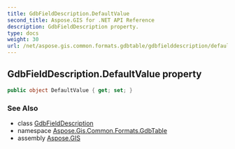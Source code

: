 ```yaml
---
title: GdbFieldDescription.DefaultValue
second_title: Aspose.GIS for .NET API Reference
description: GdbFieldDescription property. 
type: docs
weight: 30
url: /net/aspose.gis.common.formats.gdbtable/gdbfielddescription/defaultvalue/
---
```

## GdbFieldDescription.DefaultValue property

```csharp
public object DefaultValue { get; set; }
```

### See Also

* class [GdbFieldDescription](../)
* namespace [Aspose.Gis.Common.Formats.GdbTable](../../gdbfielddescription/)
* assembly [Aspose.GIS](../../../)


